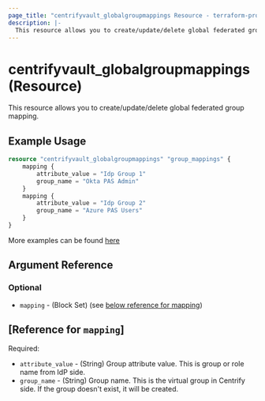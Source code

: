 ```yaml
---
page_title: "centrifyvault_globalgroupmappings Resource - terraform-provider-centrifyvault"
description: |-
  This resource allows you to create/update/delete global federated group mapping.
---
```


# centrifyvault_globalgroupmappings (Resource)

This resource allows you to create/update/delete global federated group mapping.

## Example Usage

```terraform
resource "centrifyvault_globalgroupmappings" "group_mappings" {
    mapping {
        attribute_value = "Idp Group 1"
        group_name = "Okta PAS Admin"
    }
    mapping {
        attribute_value = "Idp Group 2"
        group_name = "Azure PAS Users"
    }
}
```

More examples can be found [here](../../examples/centrifyvault_globalgroupmappings/)

## Argument Reference

### Optional

- `mapping` - (Block Set) (see [below reference for mapping](#reference-for-mapping))

## [Reference for `mapping`]

Required:

- `attribute_value` - (String) Group attribute value. This is group or role name from IdP side.
- `group_name` - (String) Group name. This is the virtual group in Centrify side. If the group doesn't exist, it will be created.

